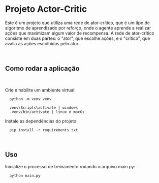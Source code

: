 # Projeto Actor-Critic
Este é um projeto que utiliza uma rede de ator-crítico, que é um tipo de algoritmo de aprendizado por reforço, onde o agente aprende a realizar ações que maximizam algum valor de recompensa. A rede de ator-crítico consiste em duas partes: o "ator", que escolhe ações, e o "crítico", que avalia as ações escolhidas pelo ator.

<br/>

## Como rodar a aplicação

<br/>

Crie e habilite um ambiente virtual

```console
  python -m venv venv
```

```console
  venv\Scripts\activate | windows
  .venv/bin/activate | linux e macOs
```

Instale as dependências do projeto

```console
  pip install -r requirements.txt
```

<br/>

## Uso

Inicialize o processo de treinamento rodando o arquivo main.py:

```console
  python main.py    
```